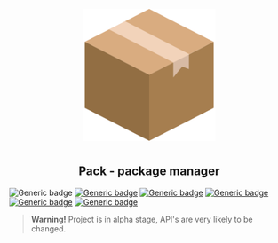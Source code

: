 <p align="center">
<img style="align: center; padding-left: 10px; padding-right: 10px; padding-bottom: 10px;" width="238px" height="238px" src="./logo.png" />
</p>

<h2 align="center">Pack - package manager</h2>

![Generic badge](https://img.shields.io/badge/status-alpha-red.svg)
[![Generic badge](https://img.shields.io/badge/license-gpl-orange.svg)](https://fmnx.su/core/pack/src/branch/main/LICENSE)
[![Generic badge](https://img.shields.io/badge/fmnx-repo-006db0.svg)](https://fmnx.su/core/pack)
[![Generic badge](https://img.shields.io/badge/codeberg-repo-45a3fb.svg)](https://codeberg.org/fmnx/pack)
[![Generic badge](https://img.shields.io/badge/github-repo-white.svg)](https://github.com/fmnx-io/pack)
[![Generic badge](https://img.shields.io/badge/docker-info-blue.svg)](https://fmnx.su/core/-/packages/container/pack/latest)

> **Warning!** Project is in alpha stage, API's are very likely to be changed.
